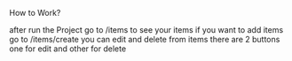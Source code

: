 How to Work?

after run the Project go to /items to see your items
if you want to add items go to /items/create
you can edit and delete from items there are 2 buttons one for edit and other for delete

